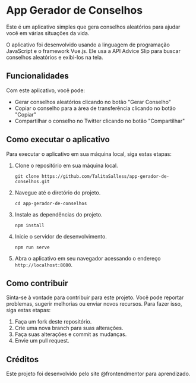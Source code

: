 # App Gerador de Conselhos

Este é um aplicativo simples que gera conselhos aleatórios para ajudar você em várias situações da vida.

O aplicativo foi desenvolvido usando a linguagem de programação JavaScript e o framework Vue.js. Ele usa a API Advice Slip para buscar conselhos aleatórios e exibi-los na tela.

## Funcionalidades

Com este aplicativo, você pode:

- Gerar conselhos aleatórios clicando no botão "Gerar Conselho"
- Copiar o conselho para a área de transferência clicando no botão "Copiar"
- Compartilhar o conselho no Twitter clicando no botão "Compartilhar"

## Como executar o aplicativo

Para executar o aplicativo em sua máquina local, siga estas etapas:

1. Clone o repositório em sua máquina local.
    ```
    git clone https://github.com/TalitaSalless/app-gerador-de-conselhos.git
    ```

2. Navegue até o diretório do projeto.
    ```
    cd app-gerador-de-conselhos
    ```

3. Instale as dependências do projeto.
    ```
    npm install
    ```

4. Inicie o servidor de desenvolvimento.
    ```
    npm run serve
    ```

5. Abra o aplicativo em seu navegador acessando o endereço `http://localhost:8080`.

## Como contribuir

Sinta-se à vontade para contribuir para este projeto. Você pode reportar problemas, sugerir melhorias ou enviar novos recursos. Para fazer isso, siga estas etapas:

1. Faça um fork deste repositório.
2. Crie uma nova branch para suas alterações.
3. Faça suas alterações e commit as mudanças.
4. Envie um pull request.

## Créditos
Este projeto foi desenvolvido pelo site @frontendmentor para aprendizado. 
